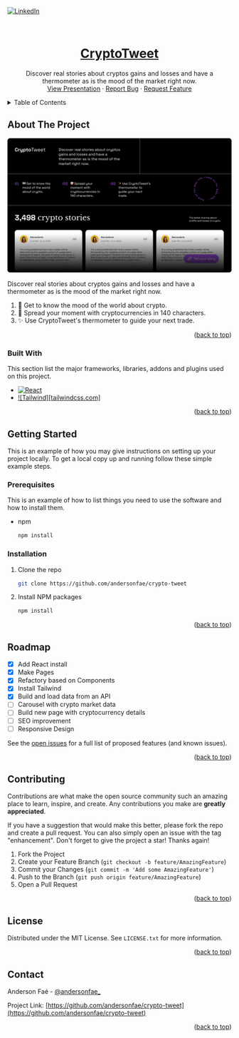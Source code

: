<div id="top"></div>

[![LinkedIn][linkedin-shield]][linkedin-url]

<!-- PROJECT LOGO -->
<br />
<div align="center">
  <h1>
    <a href="https://github.com/andersonfae/crypto-tweet">
      CryptoTweet
    </a>
  </h1>

  <p align="center">
    Discover real stories about cryptos gains and losses and have a thermometer as is the mood of the market right now.
    <br />
    <a href="https://github.com/andersonfae/crypto-tweet" target="_blank">View Presentation</a>
    ·
    <a href="https://github.com/andersonfae/crypto-tweet/issues">Report Bug</a>
    ·
    <a href="https://github.com/andersonfae/crypto-tweet/issues">Request Feature</a>
  </p>
</div>

<!-- TABLE OF CONTENTS -->
<details>
  <summary>Table of Contents</summary>
  <ol>
    <li>
      <a href="#about-the-project">About The Project</a>
      <ul>
        <li><a href="#built-with">Built With</a></li>
      </ul>
    </li>
    <li>
      <a href="#getting-started">Getting Started</a>
      <ul>
        <li><a href="#prerequisites">Prerequisites</a></li>
        <li><a href="#installation">Installation</a></li>
      </ul>
    </li>
    <li><a href="#usage">Usage</a></li>
    <li><a href="#roadmap">Roadmap</a></li>
    <li><a href="#contributing">Contributing</a></li>
    <li><a href="#license">License</a></li>
    <li><a href="#contact">Contact</a></li>
  </ol>
</details>

<!-- ABOUT THE PROJECT -->

## About The Project

[![Product Name Screen Shot][product-screenshot]](https://example.com)

Discover real stories about cryptos gains and losses and have a thermometer as is the mood of the market right now.

1. 👀 Get to know the mood of the world about crypto.
2. 🤡 Spread your moment with cryptocurrencies in 140 characters.
3. ✨ Use CryptoTweet's thermometer to guide your next trade.

<p align="right">(<a href="#top">back to top</a>)</p>

### Built With

This section list the major frameworks, libraries, addons and plugins used on this project.

- [![React][react.js]][react-url]
- [![Tailwind][tailwindcss.com]][tailwind-url]

<p align="right">(<a href="#top">back to top</a>)</p>

<!-- GETTING STARTED -->

## Getting Started

This is an example of how you may give instructions on setting up your project locally.
To get a local copy up and running follow these simple example steps.

### Prerequisites

This is an example of how to list things you need to use the software and how to install them.

- npm
  ```sh
  npm install
  ```

### Installation

1. Clone the repo
   ```sh
   git clone https://github.com/andersonfae/crypto-tweet
   ```
2. Install NPM packages
   ```sh
   npm install
   ```

<p align="right">(<a href="#top">back to top</a>)</p>

<!-- ROADMAP -->

## Roadmap

- [x] Add React install
- [x] Make Pages
- [x] Refactory based on Components
- [x] Install Tailwind
- [x] Build and load data from an API
- [ ] Carousel with crypto market data
- [ ] Build new page with cryptocurrency details
- [ ] SEO improvement
- [ ] Responsive Design

See the [open issues](https://github.com/andersonfae/crypto-tweet/issues) for a full list of proposed features (and known issues).

<p align="right">(<a href="#top">back to top</a>)</p>

<!-- CONTRIBUTING -->

## Contributing

Contributions are what make the open source community such an amazing place to learn, inspire, and create. Any contributions you make are **greatly appreciated**.

If you have a suggestion that would make this better, please fork the repo and create a pull request. You can also simply open an issue with the tag "enhancement".
Don't forget to give the project a star! Thanks again!

1. Fork the Project
2. Create your Feature Branch (`git checkout -b feature/AmazingFeature`)
3. Commit your Changes (`git commit -m 'Add some AmazingFeature'`)
4. Push to the Branch (`git push origin feature/AmazingFeature`)
5. Open a Pull Request

<p align="right">(<a href="#top">back to top</a>)</p>

<!-- LICENSE -->

## License

Distributed under the MIT License. See `LICENSE.txt` for more information.

<p align="right">(<a href="#top">back to top</a>)</p>

<!-- CONTACT -->

## Contact

Anderson Faé - [@andersonfae\_](https://twitter.com/andersonfae_)

Project Link: [https://github.com/andersonfae/crypto-tweet](https://github.com/andersonfae/crypto-tweet)

<p align="right">(<a href="#top">back to top</a>)</p>

<!-- ACKNOWLEDGMENTS -->

<!-- MARKDOWN LINKS & IMAGES -->
<!-- https://www.markdownguide.org/basic-syntax/#reference-style-links -->

[linkedin-shield]: https://img.shields.io/badge/-LinkedIn-black.svg?style=for-the-badge&logo=linkedin&colorB=555
[linkedin-url]: https://www.linkedin.com/in/andersonfae/
[product-screenshot]: images/screenshot.png
[react.js]: https://img.shields.io/badge/React-20232A?style=for-the-badge&logo=react&logoColor=61DAFB
[react-url]: https://reactjs.org/
[tailwind.js]: https://img.shields.io/badge/Tailwind_CSS-38B2AC?style=for-the-badge&logo=tailwind-css&logoColor=white
[tailwind-url]: https://tailwindcss.com/
